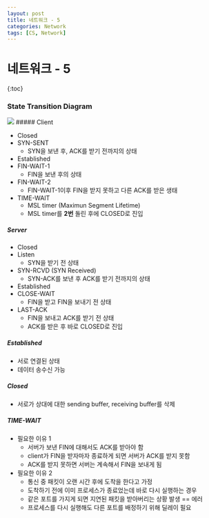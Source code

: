 ```yaml
---
layout: post
title: 네트워크 - 5
categories: Network
tags: [CS, Network]
---
```


# 네트워크 - 5

{:toc}

### State Transition Diagram

<img src="https://github.com/L-Hyun/L-Hyun.github.io/blob/main/assets/Network/5-1.png?raw=true"/>
##### Client

- Closed
- SYN-SENT
  - SYN을 보낸 후, ACK를 받기 전까지의 상태
- Established
- FIN-WAIT-1
  - FIN을 보낸 후의 상태
- FIN-WAIT-2
  - FIN-WAIT-1이후 FIN을 받지 못하고 다른 ACK를 받은 생태
- TIME-WAIT
  - MSL timer (Maximun Segment Lifetime)
  - MSL timer를 **2번** 돌린 후에 CLOSED로 진입

##### Server

- Closed
- Listen
  - SYN을 받기 전 상태
- SYN-RCVD (SYN Received)
  - SYN-ACK를 보낸 후 ACK를 받기 전까지의 상태
- Established
- CLOSE-WAIT
  - FIN을 받고 FIN을 보내기 전 상태
- LAST-ACK
  - FIN을 보내고 ACK를 받기 전 상태
  - ACK를 받은 후 바로 CLOSED로 진입

##### Established

- 서로 연결된 상태
- 데이터 송수신 가능

##### Closed

- 서로가 상대에 대한 sending buffer, receiving buffer를 삭제

##### TIME-WAIT

- 필요한 이유 1
  - 서버가 보낸 FIN에 대해서도 ACK를 받아야 함
  - client가 FIN을 받자마자 종료하게 되면 서버가 ACK를 받지 못함
  - ACK를 받지 못하면 서버는 계속해서 FIN을 보내게 됨
- 필요한 이유 2
  - 통신 중 패킷이 오랜 시간 후에 도착을 한다고 가정
  - 도착하기 전에 이미 프로세스가 종료었는데 바로 다시 실행하는 경우
  - 같은 포트를 가지게 되면 지연된 패킷을 받아버리는 상황 발생 == 에러
  - 프로세스를 다시 실행해도 다른 포트를 배정하기 위해 딜레이 필요
